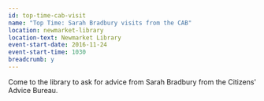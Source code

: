 ```yaml
---
id: top-time-cab-visit
name: "Top Time: Sarah Bradbury visits from the CAB"
location: newmarket-library
location-text: Newmarket Library
event-start-date: 2016-11-24
event-start-time: 1030
breadcrumb: y
---
```


Come to the library to ask for advice from Sarah Bradbury from the Citizens' Advice Bureau.
